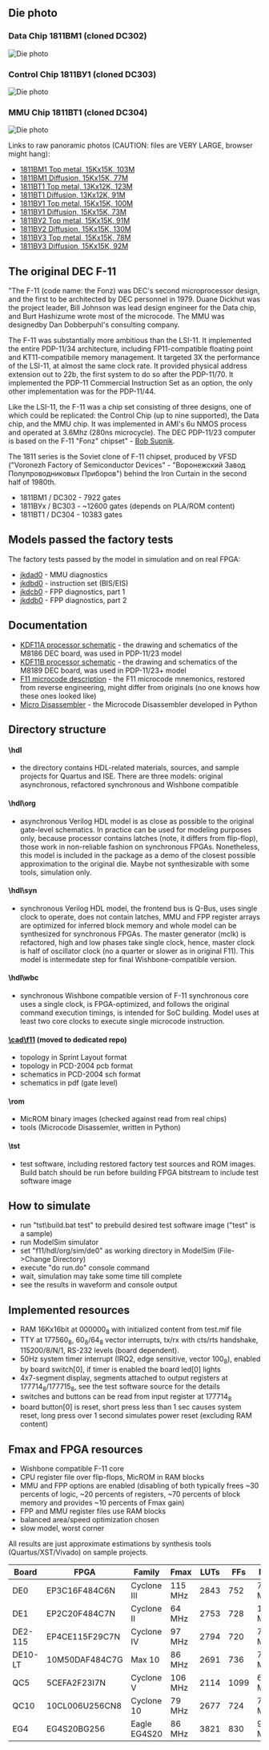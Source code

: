## Die photo

### Data Chip 1811BM1 (cloned DC302)
![Die photo](/f11/img/1811vm1.jpg)

### Control Chip 1811ВУ1 (cloned DC303)
![Die photo](/f11/img/1811vu1.jpg)

### MMU Chip 1811BT1 (cloned DC304)
![Die photo](/f11/img/1811vt1.jpg)

Links to raw panoramic photos (CAUTION: files are VERY LARGE, browser might hang):
- [1811BM1 Top metal, 15Kx15K, 103M](http://www.1801bm1.com/files/retro/1811/images/1811vm1.jpg)
- [1811BM1 Diffusion, 15Kx15K, 77M](http://www.1801bm1.com/files/retro/1811/images/1811vm1-diff.jpg)
- [1811BT1 Top metal, 13Kx12K, 123M](http://www.1801bm1.com/files/retro/1811/images/1811vt1.jpg)
- [1811BT1 Diffusion, 13Kx12K, 91M](http://www.1801bm1.com/files/retro/1811/images/1811vt1-diff.jpg)
- [1811ВУ1 Top metal, 15Kx15K, 100M](http://www.1801bm1.com/files/retro/1811/images/1811vu1.jpg)
- [1811ВУ1 Diffusion, 15Kx15K, 73M](http://www.1801bm1.com/files/retro/1811/images/1811vu1-diff.jpg)
- [1811ВУ2 Top metal, 15Kx15K, 91M](http://www.1801bm1.com/files/retro/1811/images/1811vu2.jpg)
- [1811ВУ2 Diffusion, 15Kx15K, 130M](http://www.1801bm1.com/files/retro/1811/images/1811vu2-diff.jpg)
- [1811ВУ3 Top metal, 15Kx15K, 78M](http://www.1801bm1.com/files/retro/1811/images/1811vu3.jpg)
- [1811ВУ3 Diffusion, 15Kx15K, 92M](http://www.1801bm1.com/files/retro/1811/images/1811vu3-diff.jpg)

## The original DEC F-11

"The F-11 (code name: the Fonz) was DEC's second microprocessor design,
and the first to be architected by DEC personnel in 1979. Duane Dickhut
was the project leader, Bill Johnson was lead design engineer for
the Data chip, and Burt Hashizume wrote most of the microcode.
The MMU was designedby Dan Dobberpuhl's consulting company.

The F-11 was substantially more ambitious than the LSI-11. It implemented
the entire PDP-11/34 architecture, including FP11-compatible floating point
and KT11-compatibile memory management. It targeted 3X the performance
of the LSI-11, at almost the same clock rate. It provided physical address
extension out to 22b, the first system to do so after the PDP-11/70.
It implemented the PDP-11 Commercial Instruction Set as an option,
the only other implementation was for the PDP-11/44.

Like the LSI-11, the F-11 was a chip set consisting of three designs,
one of which could be replicated: the Control Chip (up to nine supported),
the Data chip, and the MMU chip. It was implemented in AMI's 6u NMOS
process and operated at 3.6Mhz (280ns microcycle). The DEC PDP-11/23
computer is based on the F-11 "Fonz" chipset" -
[Bob Supnik](http://simh.trailing-edge.com/semi/f11.html).

The 1811 series is the Soviet clone of F-11 chipset, produced by VFSD
("Voronezh Factory of Semiconductor Devices" - "Воронежский Завод
Полупроводниковых Приборов") behind the Iron Curtain in the second
half of 1980th.

- 1811BM1 / DC302 - 7922 gates
- 1811ВУх / ВС303 - ~12600 gates (depends on PLA/ROM content)
- 1811BT1 / DC304 - 10383 gates

## Models passed the factory tests
The factory tests passed by the model in simulation and on real FPGA:
- [jkdad0](/f11/tst/org/jkdad0.mac) - MMU diagnostics
- [jkdbd0](/f11/tst/org/jkdbd0.mac) - instruction set (BIS/EIS)
- [jkdcb0](/f11/tst/org/jkdcb0.mac) - FPP diagnostics, part 1
- [jkddb0](/f11/tst/org/jkddb0.mac) - FPP diagnostics, part 2

## Documentation
- [KDF11A processor schematic](http://www.bitsavers.org/pdf/dec/pdp11/1123/MP00734_KDF11A_EngrDrws.pdf) -
  the drawing and schematics of the M8186 DEC board, was used in PDP-11/23 model
- [KDF11B processor schematic](http://www.bitsavers.org/pdf/dec/pdp11/1123/MP01236_KDF11-B_schem.pdf) -
  the drawing and schematics of the M8189 DEC board, was used in PDP-11/23+ model
- [F11 microcode description](/f11/doc/1811.pdf) - the F11 microcode mnemonics,
  restored from reverse engineering, might differ from originals (no one knows
  how these ones looked like)
- [Micro Disassembler](/f11/rom/tools/disf11.py) - the Microcode Disassembler developed in Python

## Directory structure
#### \hdl
- the directory contains HDL-related materials, sources, and sample projects for Quartus and ISE.
There are three models: original asynchronous, refactored synchronous and Wishbone compatible

#### \hdl\org
- asynchronous Verilog HDL model is as close as possible to the original gate-level schematics.
In practice can be used for modeling purposes only, because processor contains latches (note,
it differs from flip-flop), those work in non-reliable fashion on synchronous FPGAs. Nonetheless,
this model is included in the package as a demo of the closest possible approximation 
to the original die. Maybe not synthesizable with some tools, simulation only.

#### \hdl\syn
- synchronous Verilog HDL model, the frontend bus is Q-Bus, uses single clock to operate, does not
contain latches, MMU and FPP register arrays are optimized for inferred block memory and whole model
can be synthesized for synchronous FPGAs. The master generator (mclk) is refactored, high and low
phases take single clock, hence, master clock is half of oscillator clock (no a quarter or slower
as in original F11). This model is intermedate step for final Wishbone-compatible version.

#### \hdl\wbc
- synchronous Wishbone compatible version of F-11 synchronous core uses a single clock,
is FPGA-optimized, and follows the original command execution timings, is intended for SoC building.
Model uses at least two core clocks to execute single microcode instruction.

#### [\cad\f11](https://github.com/1801BM1/cad11/tree/master/f11) (moved to dedicated repo)
- topology in Sprint Layout format
- topology in PCD-2004 pcb format
- schematics in PCD-2004 sch format
- schematics in pdf (gate level)

#### \rom
- MicROM binary images (checked against read from real chips)
- tools (Microcode Disassemler, written in Python)

#### \tst
- test software, including restored factory test sources and ROM images. Build batch should
be run before building FPGA bitstream to include test software image

## How to simulate
- run "tst\build.bat test" to prebuild desired test software image ("test" is a sample)
- run ModelSim simulator
- set "f11/hdl/org/sim/de0" as working directory in ModelSim (File->Change Directory)
- execute "do run.do" console command
- wait, simulation may take some time till complete
- see the results in waveform and console output

## Implemented resources
- RAM 16Kx16bit at 000000<sub>8</sub> with initialized content from test.mif file
- TTY at 177560<sub>8</sub>, 60<sub>8</sub>/64<sub>8</sub> vector interrupts,
  tx/rx with cts/rts handshake, 115200/8/N/1, RS-232 levels (board dependent).
- 50Hz system timer interrupt (IRQ2, edge sensitive, vector 100<sub>8</sub>),
  enabled by board switch[0], if timer is enabled the board led[0] lights
- 4x7-segment display, segments attached to output registers at 177714<sub>8</sub>/177715<sub>8</sub>,
  see the test software source for the details
- switches and buttons can be read from input register at 177714<sub>8</sub>
- board button[0] is reset, short press less than 1 sec causes system reset,
  long press over 1 second simulates power reset (excluding RAM content)

## Fmax and FPGA resources
- Wishbone compatible F-11 core
- CPU register file over flip-flops, MicROM in RAM blocks
- MMU and FPP options are enabled (disabling of both typically frees ~30 percents
  of logic, ~20 percents of registers, ~70 percents of block memory and provides
  ~10 percents of Fmax gain)
- FPP and MMU register files use RAM blocks
- balanced area/speed optimization chosen
- slow model, worst corner

All results are just approximate estimations by synthesis tools (Quartus/XST/Vivado) on sample
projects.

| Board   | FPGA             | Family       | Fmax    | LUTs | FFs  | MEM    |
|---------|------------------|--------------|---------|------|------|--------|
| DE0     | EP3C16F484C6N    | Cyclone III  | 115 MHz | 2843 | 752  | 7 M9K  |
| DE1     | EP2C20F484C7N    | Cyclone II   | 64 MHz  | 2753 | 728  | 11 M4K |
| DE2-115 | EP4CE115F29C7N   | Cyclone IV   | 97 MHz  | 2794 | 720  | 7 M9K  |
| DE10-LT | 10M50DAF484C7G   | Max 10       | 86 MHz  | 2691 | 736  | 7 M9K  |
| QC5     | 5CEFA2F23I7N     | Cyclone V    | 106 MHz | 2114 | 1099 | 6 M10K |
| QC10    | 10CL006U256CN8   | Cyclone 10   | 79 MHz  | 2677 | 724  | 7 M9K  |
| EG4     | EG4S20BG256      | Eagle EG4S20 | 86 MHz  | 3821 | 830  | 9 M9K  |
